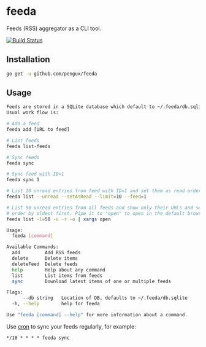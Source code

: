 # feeda
Feeds (RSS) aggregator as a CLI tool.

[![Build Status](https://travis-ci.org/pengux/feeda.svg?branch=master)](https://travis-ci.org/pengux/feeda)

## Installation

```sh
go get -u github.com/pengux/feeda
```

## Usage

```sh
Feeds are stored in a SQLite database which default to ~/.feeda/db.sqlite
Usual work flow is:

# Add a feed
feeda add [URL to feed]

# List feeds
feeda list-feeds

# Sync feeds
feeda sync

# Sync feed with ID=1
feeda sync 1

# List 10 unread entries from feed with ID=1 and set them as read order by oldest first
feeda list --unread --setAsRead --limit=10 --feed=1

# List 50 unread entries from all feeds and show only their URLs and set them as read
# order by oldest first. Pipe it to "open" to open in the default browser
feeda list -l=50 -u -r -o | xargs open

Usage:
  feeda [command]

Available Commands:
  add         Add RSS feeds
  delete      Delete items
  deleteFeed  Delete feeds
  help        Help about any command
  list        List items from feeds
  sync        Download latest items of one or multiple feeds

Flags:
      --db string   Location of DB, defaults to ~/.feeda/db.sqlite
  -h, --help        help for feeda

Use "feeda [command] --help" for more information about a command.
```

Use [cron](https://en.wikipedia.org/wiki/Cron) to sync your feeds regularly, for example:

```
*/10 * * * * feeda sync
```
